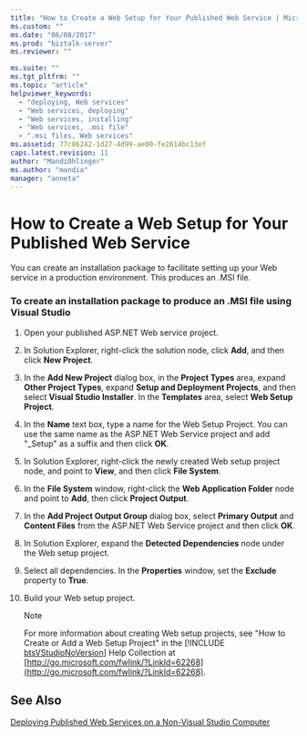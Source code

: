 ```yaml
---
title: "How to Create a Web Setup for Your Published Web Service | Microsoft Docs"
ms.custom: ""
ms.date: "06/08/2017"
ms.prod: "biztalk-server"
ms.reviewer: ""

ms.suite: ""
ms.tgt_pltfrm: ""
ms.topic: "article"
helpviewer_keywords: 
  - "deploying, Web services"
  - "Web services, deploying"
  - "Web services, installing"
  - "Web services, .msi file"
  - ".msi files, Web services"
ms.assetid: 77c86242-1d27-4d99-ae00-fe2614bc13ef
caps.latest.revision: 11
author: "MandiOhlinger"
ms.author: "mandia"
manager: "anneta"
---
```

# How to Create a Web Setup for Your Published Web Service
You can create an installation package to facilitate setting up your Web service in a production environment. This produces an .MSI file.  
  
### To create an installation package to produce an .MSI file using Visual Studio  
  
1. Open your published ASP.NET Web service project.  
  
2. In Solution Explorer, right-click the solution node, click **Add**, and then click **New Project**.  
  
3. In the **Add New Project** dialog box, in the **Project Types** area, expand **Other Project Types**, expand **Setup and Deployment Projects**, and then select **Visual Studio Installer**. In the **Templates** area, select **Web Setup Project**.  
  
4. In the **Name** text box, type a name for the Web Setup Project. You can use the same name as the ASP.NET Web Service project and add "_Setup" as a suffix and then click **OK**.  
  
5. In Solution Explorer, right-click the newly created Web setup project node, and point to **View**, and then click **File System**.  
  
6. In the **File System** window, right-click the **Web Application Folder** node and point to **Add**, then click **Project Output**.  
  
7. In the **Add Project Output Group** dialog box, select **Primary Output** and **Content Files** from the ASP.NET Web Service project and then click **OK**.  
  
8. In Solution Explorer, expand the **Detected Dependencies** node under the Web setup project.  
  
9. Select all dependencies. In the **Properties** window, set the **Exclude** property to **True**.  
  
10. Build your Web setup project.  
  
    > [!NOTE]
    >  For more information about creating Web setup projects, see "How to Create or Add a Web Setup Project" in the [!INCLUDE [btsVStudioNoVersion](../includes/btsvstudionoversion-md.md)] Help Collection at [http://go.microsoft.com/fwlink/?LinkId=62268](http://go.microsoft.com/fwlink/?LinkId=62268).  
  
## See Also  
 [Deploying Published Web Services on a Non-Visual Studio Computer](../core/deploying-published-web-services-on-a-non-visual-studio-computer.md)